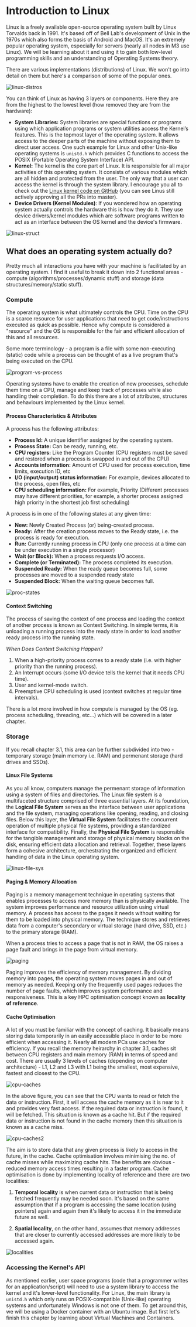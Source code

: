 # Introduction to Linux

Linux is a freely available open-source operating system built by Linux Torvalds back in 1991. It's based off of Bell Lab's development of Unix in the 1970s which also forms the basis of Android and MacOS. It's an extremely popular operating system, especially for servers (nearly all nodes in M3 use Linux). We will be learning about it and using it to gain both low-level programming skills and an understanding of Operating Systems theory.

There are various implementations (distributions) of Linux. We won't go into detail on them but here's a comparison of some of the popular ones.

![linux-distros](./imgs/linux-distros.png)

You can think of Linux as having 3 layers or components. Here they are from the highest to the lowest level (how removed they are from the hardware):
- **System Libraries:** System libraries are special functions or programs using which application programs or system utilities access the Kernel’s features. This is the topmost layer of the operating system. It allows access to the deeper parts of the machine without exposing them to direct user access. One such example for Linux and other Unix-like operating systems is `unistd.h` which provides C functions to access the POSIX (Portable Operating System Interface) API.
- **Kernel:** The kernel is the core part of Linux. It is responsible for all major activities of this operating system. It consists of various modules which are all hidden and protected from the user. The only way that a user can access the kernel is through the system library. I encourage you all to check out the [Linux kernel code on GitHub](https://github.com/torvalds/linux) (you can see Linus still actively approving all the PRs into master).
- **Device Drivers (Kernel Modules)**: If you wondered how an operating system actually controls the hardware this is how they do it. They use device drivers/kernel modules which are software programs written to act as an interface between the OS kernel and the device's firmware.

![linux-struct](./imgs/Structure-Of-Linux-Operating-System.png)


## What does an operating system actually do?
Pretty much all interactions you have with your machine is facilitated by an operating system. I find it useful to break it down into 2 functional areas - compute (algorithms/processes/dynamic stuff) and storage (data structures/memory/static stuff).

### Compute
The operating system is what ultimately controls the CPU. Time on the CPU is a scarce resource for user applications that need to get code/instructions executed as quick as possible. Hence why compute is considered a "resource" and the OS is responsible for the fair and efficient allocation of this and all resources. 

Some more terminology - a program is a file with some non-executing (static) code while a process can be thought of as a live program that's being executed on the CPU.

![program-vs-process](./imgs/program-process.png)

Operating systems have to enable the creation of new processes, schedule them time on a CPU, manage and keep track of processes while also handling their completion. To do this there are a lot of attributes, structures and behaviours implemented by the Linux kernel.

#### Process Characteristics & Attributes
A process has the following attributes:

- **Process Id:** A unique identifier assigned by the operating system.
- **Process State:** Can be ready, running, etc.
- **CPU registers:** Like the Program Counter (CPU registers must be saved and restored when a process is swapped in and out of the CPU)
- **Accounts information:** Amount of CPU used for process execution, time limits, execution ID, etc
- **I/O (input/output) status information:** For example, devices allocated to the process, open files, etc
- **CPU scheduling information:** For example, Priority (Different processes may have different priorities, for example, a shorter process assigned high priority in the shortest job first scheduling)

A process is in one of the following states at any given time:

- **New:** Newly Created Process (or) being-created process.
- **Ready:** After the creation process moves to the Ready state, i.e. the process is ready for execution.
- **Run:** Currently running process in CPU (only one process at a time can be under execution in a single processor)
- **Wait (or Block):** When a process requests I/O access.
- **Complete (or Terminated):** The process completed its execution.
- **Suspended Ready:** When the ready queue becomes full, some processes are moved to a suspended ready state
- **Suspended Block:** When the waiting queue becomes full.

![proc-states](./imgs/process-states.png)

#### Context Switching
The process of saving the context of one process and loading the context of another process is known as Context Switching. In simple terms, it is unloading a running process into the ready state in order to load another ready process into the running state.

*When Does Context Switching Happen?*

1. When a high-priority process comes to a ready state (i.e. with higher priority than the running process). 
2. An Interrupt occurs (some I/O device tells the kernel that it needs CPU time).
3. User and kernel-mode switch.
4. Preemptive CPU scheduling is used (context switches at regular time intervals).

There is a lot more involved in how compute is managed by the OS (eg. process scheduling, threading, etc...) which will be covered in a later chapter.

### Storage
If you recall chapter 3.1, this area can be further subdivided into two - temporary storage (main memory i.e. RAM) and permenant storage (hard drives and SSDs). 

#### Linux File Systems
As you all know, computers manage the permenant storage of information using a system of files and directories. The Linux file system is a multifaceted structure comprised of three essential layers. At its foundation, the **Logical File System** serves as the interface between user applications and the file system, managing operations like opening, reading, and closing files. Below this layer, the **Virtual File System** facilitates the concurrent operation of multiple physical file systems, providing a standardized interface for compatibility. Finally, the **Physical File System** is responsible for the tangible management and storage of physical memory blocks on the disk, ensuring efficient data allocation and retrieval. Together, these layers form a cohesive architecture, orchestrating the organized and efficient handling of data in the Linux operating system.

![linux-file-sys](./imgs/file-system-arch.png)

#### Paging & Memory Allocation

Paging is a memory management technique in operating systems that enables processes to access more memory than is physically available. The system improves performance and resource utilization using virtual memory. A process has access to the pages it needs without waiting for them to be loaded into physical memory. The technique stores and retrieves data from a computer's secondary or virtual storage (hard drive, SSD, etc.) to the primary storage (RAM). 

When a process tries to access a page that is not in RAM, the OS raises a page fault and brings in the page from virtual memory.

![paging](./imgs/paging-basic-scheme.jpg)

Paging improves the efficiency of memory management. By dividing memory into pages, the operating system moves pages in and out of memory as needed. Keeping only the frequently used pages reduces the number of page faults, which improves system performance and responsiveness. This is a key HPC optimisation concept known as **locality of reference**.

#### Cache Optimisation
A lot of you must be familiar with the concept of caching. It basically means storing data temporarily in an easily accessible place in order to be more efficient when accessing it. Nearly all modern PCs use caches for efficiency. If you recall the memory heirarchy in chapter 3.1, caches sit between CPU registers and main memory (RAM) in terms of speed and cost. There are usually 3 levels of caches (depending on computer architecture) - L1, L2 and L3 with L1 being the smallest, most expensive, fastest and closest to the CPU.

![cpu-caches](./imgs/cpu-cache.jpg)

In the above figure, you can see that the CPU wants to read or fetch the data or instruction. First, it will access the cache memory as it is near to it and provides very fast access. If the required data or instruction is found, it will be fetched. This situation is known as a cache hit. But if the required data or instruction is not found in the cache memory then this situation is known as a cache miss.

![cpu-caches2](./imgs/cache-hit-miss.jpg)

The aim is to store data that any given process is likely to access in the future, in the cache. Cache optimisation involves minimising the no. of cache misses while maximizing cache hits. The benefits are obvious - reduced memory access times resulting in a faster program. Cache optimisation is done by implementing locality of reference and there are two localities:

1. **Temporal locality** is when current data or instruction that is being fetched frequently may be needed soon. It's based on the same assumption that if a program is accessing the same location (using pointers) again and again then it's likely to access it in the immediate future as well.

2. **Spatial locality**, on the other hand, assumes that memory addresses that are closer to currently accessed addresses are more likely to be accessed again.

![localities](./imgs/spatial-vs-temporal.gif)

### Accessing the Kernel's API

As mentioned earlier, user space programs (code that a programmer writes for an application/script) will need to use a system library to access the kernel and it's lower-level functionality. For Linux, the main library is `unistd.h` which only runs on POSIX-compatible (Unix-like) operating systems and unfortunately Windows is not one of them. To get around this, we will be using a Docker container with an Ubuntu image. But first let's finish this chapter by learning about Virtual Machines and Containers.